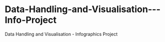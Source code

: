 # Data-Handling-and-Visualisation---Info-Project
Data Handling and Visualisation - Infographics Project
